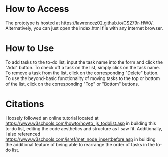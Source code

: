 # How to Access
The prototype is hosted at https://lawrencez02.github.io/CS279r-HW0/. Alternatively, you can just open the index.html file with any internet browser.

# How to Use
To add tasks to the to-do list, input the task name into the form and click the "Add" button. To check off a task on the list, simply click on the task name. To remove a task from the list, click on the corresponding "Delete" button. To use the beyond-basic functionality of moving tasks to the top or bottom of the list, click on the corresponding "Top" or "Bottom" buttons.

# Citations
I loosely followed an online tutorial located at https://www.w3schools.com/howto/howto_js_todolist.asp in building this to-do list, editing the code aesthetics and structure as I saw fit. Additionally, I also referenced https://www.w3schools.com/jsref/met_node_insertbefore.asp in building the additional feature of being able to rearrange the order of tasks in the to-do list.